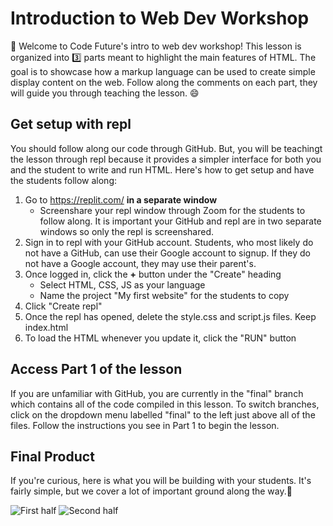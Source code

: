 # Introduction to Web Dev Workshop
:wave: Welcome to Code Future's intro to web dev workshop! This lesson is organized into :three: parts meant to highlight the main features of HTML. The goal is to showcase how a markup language can be used to create simple display content on the web. Follow along the comments on each part, they will guide you through teaching the lesson. :smile:

## Get setup with repl
You should follow along our code through GitHub. But, you will be teachingt the lesson through repl because it provides a simpler interface for both you and the student to write and run HTML. Here's how to get setup and have the students follow along:
1. Go to https://replit.com/ **in a separate window**
    - Screenshare your repl window through Zoom for the students to follow along. It is important your GitHub and repl are in two separate windows so only the repl is screenshared.
2. Sign in to repl with your GitHub account. Students, who most likely do not have a GitHub, can use their Google account to signup. If they do not have a Google account, they may use their parent's.
3. Once logged in, click the **+** button under the "Create" heading
    - Select HTML, CSS, JS as your language
    - Name the project "My first website" for the students to copy
4. Click "Create repl"
5. Once the repl has opened, delete the style.css and script.js files. Keep index.html
6. To load the HTML whenever you update it, click the "RUN" button

## Access Part 1 of the lesson
If you are unfamiliar with GitHub, you are currently in the "final" branch which contains all of the code compiled in this lesson. To switch branches, click on the dropdown menu labelled "final" to the left just above all of the files. Follow the instructions you see in Part 1 to begin the lesson.

## Final Product
If you're curious, here is what you will be building with your students. It's fairly simple, but we cover a lot of important ground along the way.:gem:

![First half](https://i.ibb.co/tMpHvfs/Screen-Shot-2021-05-07-at-12-07-48-AM.png)
![Second half](https://i.ibb.co/pb7CmrY/Screen-Shot-2021-05-07-at-12-08-30-AM.png)
